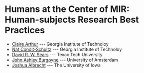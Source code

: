 # Humans at the Center of MIR: Human-subjects Research Best Practices

+ [Claire Arthur](claire.arthur@gatech.edu) --- Georgia Institute of Technoloy
+ [Nat Condit-Schultz](natcs@gatech.edu) --- Georgia Institute of Technoloy
+ [David R. W. Sears](david.sears@ttu.edu) --- Texax Tech University
+ [John Ashley Burgoyne](j.a.burgoyne@uva.nl) --- University of Amsterdam
+ [Joshua Albrecht](joshua-albrecht@uiowa.edu) --- The University of Iowa



